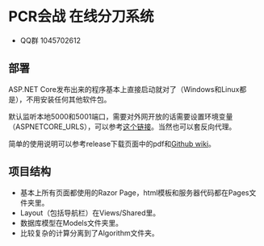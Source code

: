 # PCR会战 在线分刀系统

* QQ群 1045702612

部署
----
ASP.NET Core发布出来的程序基本上直接启动就对了（Windows和Linux都是），不用安装任何其他软件包。

默认监听本地5000和5001端口，需要对外网开放的话需要设置环境变量（ASPNETCORE_URLS），可以参考[这个链接](https://www.cnblogs.com/rabbityi/p/7020216.html)。当然也可以套反向代理。

简单的使用说明可以参考release下载页面中的pdf和[Github wiki](https://github.com/acaly/PcrBattleChannel/wiki/%E4%BD%BF%E7%94%A8%E8%AF%B4%E6%98%8E)。

项目结构
----
* 基本上所有页面都使用的Razor Page，html模板和服务器代码都在Pages文件夹里。
* Layout（包括导航栏）在Views/Shared里。
* 数据库模型在Models文件夹里。
* 比较复杂的计算分离到了Algorithm文件夹。
